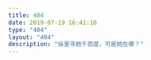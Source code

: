 ```yaml
---
title: 404
date: 2019-07-19 16:41:10
type: "404"
layout: "404"
description: "纵里寻她千百度，可是她在哪？"
---
```

